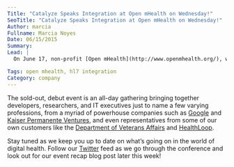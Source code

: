 ```yaml
---
Title: "Catalyze Speaks Integration at Open mHealth on Wednesday!"
SeoTitle: "Catalyze Speaks Integration at Open mHealth on Wednesday!"
Author: marcia
Fullname: Marcia Noyes
Date: 06/15/2015
Summary: 
Lead: |
  On June 17, non-profit [Open mHealth](http://www.openmhealth.org/), which brings startup clinicians, data scientists, developers and designers together to build tools and products that transform the way personal, digital data can be used in healthcare, will host a summit gathering at the [Fort Mason Fire House](http://www.fortmason.org/venuerental/firehouse?id=1) on the San Francisco waterfront! Our very own [Travis Good](https://catalyze.io/travis), MD, CEO and co-founder, and [Mark Olschesky](https://www.linkedin.com/in/markolschesky), Chief Data Officer, will present on HL7 integration and what’s being accomplished through our HIPAA compliant platform. 

Tags: open mhealth, hl7 integration
Category: company
---
```

The sold-out, debut event is an all-day gathering bringing together developers, researchers, and IT executives just to name a few varying professions, from a myriad of powerhouse companies such as [Google](https://www.google.com/about/company/) and [Kaiser Permanente Ventures](http://www.kpventures.com/), and even representatives from some of our own customers like the [Department of Veterans Affairs](http://www.va.gov/) and [HealthLoop](http://healthloop.com/). 

Stay tuned as we keep you up to date on what’s going on in the world of digital health. Follow our [Twitter](https://twitter.com/catalyzeio) feed as we go through the conference and look out for our event recap blog post later this week!
